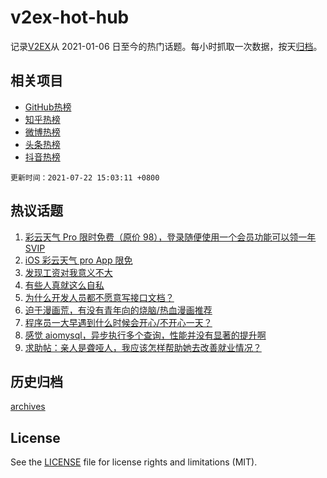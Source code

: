 # v2ex-hot-hub

 记录[V2EX](https://www.v2ex.com/)从 2021-01-06 日至今的热门话题。每小时抓取一次数据，按天[归档](archives)。
 
 ## 相关项目

- [GitHub热榜](https://github.com/snaildev/github-hot-hub)
- [知乎热榜](https://github.com/snaildev/zhihu-hot-hub)
- [微博热榜](https://github.com/snaildev/weibo-hot-hub)
- [头条热榜](https://github.com/snaildev/toutiao-hot-hub)
- [抖音热榜](https://github.com/snaildev/douyin-hot-hub)


 `更新时间：2021-07-22 15:03:11 +0800`

## 热议话题

1. [彩云天气 Pro 限时免费（原价 98），登录随便使用一个会员功能可以领一年 SVIP](https://www.v2ex.com/t/790877)
1. [iOS 彩云天气 pro App 限免](https://www.v2ex.com/t/790868)
1. [发现工资对我意义不大](https://www.v2ex.com/t/790949)
1. [有些人真就这么自私](https://www.v2ex.com/t/791013)
1. [为什么开发人员都不愿意写接口文档？](https://www.v2ex.com/t/790914)
1. [迫于漫画荒，有没有青年向的烧脑/热血漫画推荐](https://www.v2ex.com/t/790967)
1. [程序员一大早遇到什么时候会开心/不开心一天？](https://www.v2ex.com/t/790971)
1. [感觉 aiomysql，异步执行多个查询，性能并没有显著的提升啊](https://www.v2ex.com/t/790872)
1. [求助帖：亲人是聋哑人，我应该怎样帮助她去改善就业情况？](https://www.v2ex.com/t/791015)

## 历史归档

[archives](archives)

## License

See the [LICENSE](LICENSE) file for license rights and limitations (MIT).
